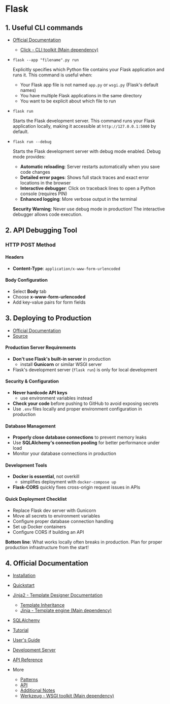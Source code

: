 # Flask

## 1. Useful CLI commands

- [Official Documentation](https://flask.palletsprojects.com/en/stable/cli/)
    - [Click - CLI toolkit (Main dependency)](https://click.palletsprojects.com/en/stable/)

- `flask --app "filename".py run`

    Explicitly specifies which Python file contains your Flask application and runs it. This command is useful when:
    - Your Flask app file is not named `app.py` or `wsgi.py` (Flask's default names)
    - You have multiple Flask applications in the same directory
    - You want to be explicit about which file to run

- `flask run`

    Starts the Flask development server. This command runs your Flask application locally, making it accessible at `http://127.0.0.1:5000` by default.

- `flask run --debug`

    Starts the Flask development server with debug mode enabled. Debug mode provides:
    - **Automatic reloading**: Server restarts automatically when you save code changes
    - **Detailed error pages**: Shows full stack traces and exact error locations in the browser
    - **Interactive debugger**: Click on traceback lines to open a Python console (requires PIN)
    - **Enhanced logging**: More verbose output in the terminal
  
    **Security Warning**: Never use debug mode in production! The interactive debugger allows code execution.

## 2. API Debugging Tool

### HTTP POST Method

#### Headers
- **Content-Type**: `application/x-www-form-urlencoded`

#### Body Configuration
- Select **Body** tab
- Choose **x-www-form-urlencoded**
- Add key-value pairs for form fields

## 3. Deploying to Production

- [Official Documentation](https://flask.palletsprojects.com/en/stable/deploying/)
- [Source](https://www.reddit.com/r/flask/comments/1jcdaux/finally_deployed_my_flask_app_and_wow_i_was_not/)

#### Production Server Requirements
- **Don't use Flask's built-in server** in production 
    - install **Gunicorn** or similar WSGI server
- Flask's development server (`flask run`) is only for local development

#### Security & Configuration
- **Never hardcode API keys** 
    - use environment variables instead
- **Check your code** before pushing to GitHub to avoid exposing secrets
- Use `.env` files locally and proper environment configuration in production

#### Database Management
- **Properly close database connections** to prevent memory leaks
- Use **SQLAlchemy's connection pooling** for better performance under load
- Monitor your database connections in production

#### Development Tools
- **Docker is essential**, not overkill 
    - simplifies deployment with `docker-compose up`
- **Flask-CORS** quickly fixes cross-origin request issues in APIs

#### Quick Deployment Checklist
- Replace Flask dev server with Gunicorn
- Move all secrets to environment variables
- Configure proper database connection handling
- Set up Docker containers
- Configure CORS if building an API

**Bottom line**: What works locally often breaks in production. Plan for proper production infrastructure from the start!

## 4. Official Documentation

- [Installation](https://flask.palletsprojects.com/en/stable/installation/)

- [Quickstart](https://flask.palletsprojects.com/en/stable/quickstart/)

- [Jinja2 - Template Designer Documentation](https://jinja.palletsprojects.com/en/stable/templates/)
    - [Template Inheritance](https://flask.palletsprojects.com/en/stable/patterns/templateinheritance/)
    - [Jinja - Template engine (Main dependency)](https://jinja.palletsprojects.com/en/stable/)

- [SQLAlchemy](https://flask.palletsprojects.com/en/stable/patterns/sqlalchemy/)

- [Tutorial](https://flask.palletsprojects.com/en/stable/tutorial/)

- [User's Guide](https://flask.palletsprojects.com/en/stable/#user-s-guide)

- [Development Server](https://flask.palletsprojects.com/en/stable/server/)

- [API Reference](https://flask.palletsprojects.com/en/stable/#api-reference)

- More

    - [Patterns](https://flask.palletsprojects.com/en/stable/patterns/)
    - [API](https://flask.palletsprojects.com/en/stable/api/)
    - [Additional Notes](https://flask.palletsprojects.com/en/stable/#additional-notes)
    - [Werkzeug - WSGI toolkit (Main dependency)](https://werkzeug.palletsprojects.com/en/stable/)
